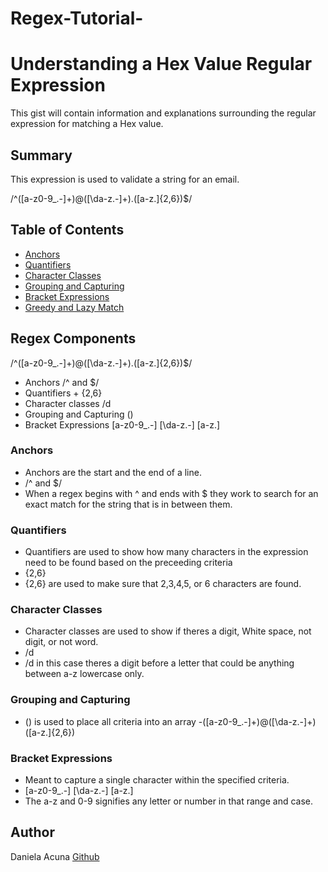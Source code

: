 # Regex-Tutorial-
# Understanding a Hex Value Regular Expression

This gist will contain information and explanations surrounding the regular expression for matching a Hex value.

## Summary
This expression is used to validate a string for an email. 

/^([a-z0-9_\.-]+)@([\da-z\.-]+)\.([a-z\.]{2,6})$/ 

## Table of Contents

- [Anchors](#anchors)
- [Quantifiers](#quantifiers)
- [Character Classes](#character-classes)
- [Grouping and Capturing](#grouping-and-capturing)
- [Bracket Expressions](#bracket-expressions)
- [Greedy and Lazy Match](#greedy-and-lazy-match)



## Regex Components
/^([a-z0-9_\.-]+)@([\da-z\.-]+)\.([a-z\.]{2,6})$/ 
- Anchors /^ and $/
- Quantifiers + {2,6}
- Character classes /d 
- Grouping and Capturing ()
- Bracket Expressions [a-z0-9_\.-] [\da-z\.-] [a-z\.]

### Anchors
- Anchors are the start and the end of a line. 
-  /^ and $/ 
- When a regex begins with ^ and ends with $ they work to search for an exact match for the string that is in between them. 

### Quantifiers
- Quantifiers are used to show how many characters in the expression need to be found based on the preceeding criteria 
- {2,6}
- {2,6} are used to make sure that 2,3,4,5, or 6 characters are found. 

### Character Classes
- Character classes are used to show if theres a digit, White space, not digit, or not word. 
- /d 
- /d in this case theres a digit before a letter that could be anything between a-z lowercase only. 


### Grouping and Capturing
- () is used to place all criteria into an array 
-([a-z0-9_\.-]+)@([\da-z\.-]+) ([a-z\.]{2,6})

### Bracket Expressions
- Meant to capture a single character within the specified criteria. 
- [a-z0-9_\.-] [\da-z\.-] [a-z\.]
- The a-z and 0-9 signifies any letter or number in that range and case. 



## Author
Daniela Acuna [Github](https://github.com/daniela-93)
